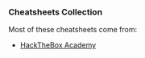 ### Cheatsheets Collection
Most of these cheatsheets come from: 
* [HackTheBox Academy](https://academy.hackthebox.com/)